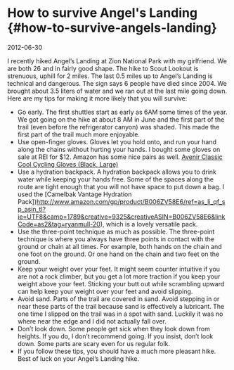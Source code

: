 # How to survive Angel's Landing {#how-to-survive-angels-landing}

2012-06-30

I recently hiked Angel’s Landing at Zion National Park with my
girlfriend. We are both 26 and in fairly good shape. The hike to Scout
Lookout is strenuous, uphill for 2 miles. The last 0.5 miles up to
Angel’s Landing is technical and dangerous. The sign says 6 people
have died since 2004. We brought about 3.5 liters of water and we ran
out at the last mile going down. Here are my tips for making it more
likely that you will survive:

* Go early. The first shuttles start as early as 6AM some times of the
  year. We got going on the hike at about 8 AM in June and the first
  part of the trail (even before the refrigerator canyon) was
  shaded. This made the first part of the trail much more enjoyable.
* Use open-finger gloves. Gloves let you hold onto, and run your hand
  along the chains without hurting your hands. I bought some gloves on
  sale at REI for $12. Amazon has some nice pairs as well. [Avenir
  Classic Cool Cycling Gloves (Black,
  Large)](http://www.amazon.com/gp/product/B00165HPWY/ref=as_li_tf_tl?ie=UTF8&camp=1789&creative=9325&creativeASIN=B00165HPWY&linkCode=as2&tag=ryanmull-20)
* Use a hydration backpack. A hydration backpack allows you to drink
  water while keeping your hands free. Some of the spaces along the
  route are tight enough that you will not have space to put down a
  bag. I used the [Camelbak Vantage Hydration
  Pack])http://www.amazon.com/gp/product/B006ZV58E6/ref=as_li_qf_sp_asin_tl?ie=UTF8&camp=1789&creative=9325&creativeASIN=B006ZV58E6&linkCode=as2&tag=ryanmull-20),
  which is a lovely versatile pack.
* Use the three-point technique as much as possible. The three-point
  technique is where you always have three points in contact with the
  ground or chain at all times. For example, both hands on the chain
  and one foot on the ground. Or one hand on the chain and two feet on
  the ground.
* Keep your weight over your feet. It might seem counter intuitive if
  you are not a rock climber, but you get a lot more traction if you
  keep your weight above your feet. Sticking your butt out while
  scrambling upward can help keep your weight over your feet and avoid
  slipping.
* Avoid sand. Parts of the trail are covered in sand. Avoid stepping
  in or near these parts of the trail because sand is effectively a
  lubricant. The one time I slipped on the trail was in a spot with
  sand. Luckily it was no where near the edge and I did not actually
  fall over.
* Don’t look down. Some people get sick when they look down from
  heights. If you do, I don’t recommend going. If you insist, don’t
  look down. Some parts are scary even for us regular folk.
* If you follow these tips, you should have a much more pleasant
  hike. Best of luck on your Angel’s Landing hike.
